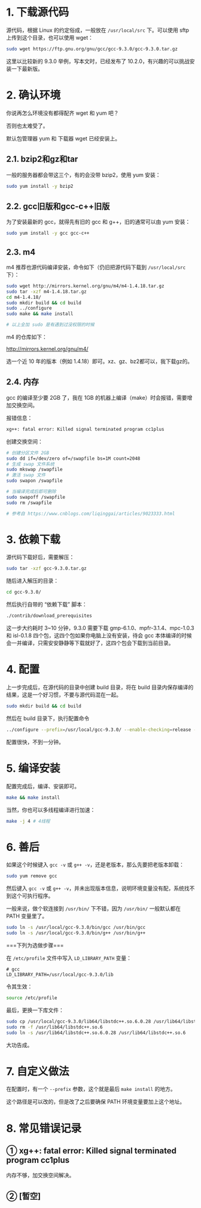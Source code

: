 # 1. 下载源代码

源代码，根据 Linux 的约定俗成，一般放在 `/usr/local/src` 下。可以使用 sftp 上传到这个目录，也可以使用 wget：

``` BASH
sudo wget https://ftp.gnu.org/gnu/gcc/gcc-9.3.0/gcc-9.3.0.tar.gz
```

这里以比较新的 9.3.0 举例，写本文时，已经发布了 10.2.0，有兴趣的可以挑战安装一下最新版。

# 2. 确认环境

你说再怎么环境没有都得配齐 wget 和 yum 吧？

否则也太难受了。

默认包管理器 yum 和 下载器 wget 已经安装上。

## 2.1. bzip2和gz和tar

一般的服务器都会带这三个，有的会没带 bzip2，使用 yum 安装：

```  BASH
sudo yum install -y bzip2
```

## 2.2. gcc旧版和gcc-c++旧版

为了安装最新的 gcc，就得先有旧的 gcc 和 g++，旧的通常可以由 yum 安装：

``` BASH
sudo yum install -y gcc gcc-c++
```

## 2.3. m4

m4 推荐也源代码编译安装，命令如下（仍旧把源代码下载到 `/usr/local/src` 下）：

``` BASH
sudo wget http://mirrors.kernel.org/gnu/m4/m4-1.4.18.tar.gz
sudo tar -xzf m4-1.4.18.tar.gz
cd m4-1.4.18/
sudo mkdir build && cd build
sudo ../configure
sudo make && make install

# 以上全加 sudo 是有遇到过没权限的时候
```

m4 的仓库如下：

http://mirrors.kernel.org/gnu/m4/

选一个近 10 年的版本（例如 1.4.18）即可。xz、gz、bz2都可以，我下载gz的。

## 2.4. 内存

gcc 的编译至少要 2GB 了，我在 1GB 的机器上编译（make）时会报错，需要增加交换空间。

报错信息：

``` BASH
xg++: fatal error: Killed signal terminated program cc1plus
```

创建交换空间：

``` BASH
# 创建分区文件 2GB
sudo dd if=/dev/zero of=/swapfile bs=1M count=2048
# 生成 swap 文件系统
sudo mkswap /swapfile
# 激活 swap 文件
sudo swapon /swapfile 

# 当编译完成后即可删除
sudo swapoff /swapfile
sudo rm /swapfile

# 参考自 https://www.cnblogs.com/liqinggai/articles/9023333.html
```



# 3. 依赖下载

源代码下载好后，需要解压：

``` BASH
sudo tar -xzf gcc-9.3.0.tar.gz
```

随后进入解压的目录：

``` BASH
cd gcc-9.3.0/
```

然后执行自带的 “依赖下载” 脚本：

``` bash
./contrib/download_prerequisites
```

这一步大约耗时 3~10 分钟，9.3.0 需要下载 gmp-6.1.0、mpfr-3.1.4、mpc-1.0.3 和 isl-0.1.8 四个包，这四个包如果你电脑上没有安装，待会 gcc 本体编译的时候会一并编译，只需安安静静等下载就好了，这四个包会下载到当前目录。



# 4. 配置

上一步完成后，在源代码的目录中创建 build 目录，将在 build 目录内保存编译的结果，这是一个好习惯，不要与源代码混在一起。

``` BASH
sudo mkdir build && cd build
```

然后在 build 目录下，执行配置命令

``` bash
../configure --prefix=/usr/local/gcc-9.3.0/ --enable-checking=release --enable-languages=c,c++ --disable-multilib
```

配置很快，不到一分钟。

# 5. 编译安装

配置完成后，编译、安装即可。

``` BASH
make && make install
```

当然，你也可以多线程编译进行加速：

``` BASH
make -j 4 # 4线程
```

# 6. 善后

如果这个时候键入 `gcc -v` 或 `g++ -v`，还是老版本，那么先要把老版本卸载：

``` BASH
sudo yum remove gcc
```

然后键入 `gcc -v` 或 `g++ -v`，并未出现版本信息，说明环境变量没有配，系统找不到这个可执行程序。

一般来说，做个软连接到 `/usr/bin/` 下不错，因为 `/usr/bin/` 一般默认都在 PATH 变量里了。

``` BASH
sudo ln -s /usr/local/gcc-9.3.0/bin/gcc /usr/bin/gcc
sudo ln -s /usr/local/gcc-9.3.0/bin/g++ /usr/bin/g++
```

===下列为选做步骤===

在 `/etc/profile` 文件中写入 `LD_LIBRARY_PATH` 变量：

``` 
# gcc
LD_LIBRARY_PATH=/usr/local/gcc-9.3.0/lib
```

令其生效：

``` BASH
source /etc/profile
```

最后，更换一下库文件：

``` BASH
sudo cp /usr/local/gcc-9.3.0/lib64/libstdc++.so.6.0.28 /usr/lib64/libstdc++.so.6.0.28
sudo rm -f /usr/lib64/libstdc++.so.6
sudo ln -s /usr/lib64/libstdc++.so.6.0.28 /usr/lib64/libstdc++.so.6
```

大功告成。



# 7. 自定义做法

在配置时，有一个 `--prefix` 参数，这个就是最后 `make install` 的地方。

这个路径是可以改的，但是改了之后要确保 PATH 环境变量要加上这个地址。

# 8. 常见错误记录

## ① xg++: fatal error: Killed signal terminated program cc1plus

内存不够，加交换空间解决。

## ② [暂空]